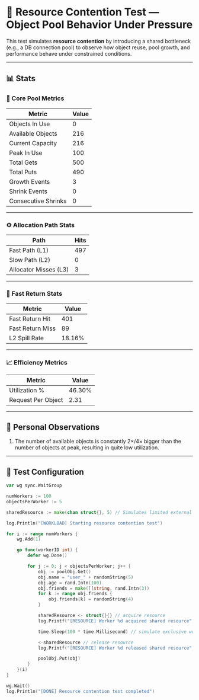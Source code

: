 
# 🔄 Resource Contention Test — Object Pool Behavior Under Pressure

This test simulates **resource contention** by introducing a shared bottleneck (e.g., a DB connection pool) to observe how object reuse, pool growth, and performance behave under constrained conditions.

---

## 📊 Stats

### 🧠 Core Pool Metrics

| **Metric**          | **Value** |
| ------------------- | --------- |
| Objects In Use      | 0         |
| Available Objects   | 216       |
| Current Capacity    | 216       |
| Peak In Use         | 100       |
| Total Gets          | 500       |
| Total Puts          | 490       |
| Growth Events       | 3         |
| Shrink Events       | 0         |
| Consecutive Shrinks | 0         |

---

### ⚙️ Allocation Path Stats

| **Path**              | **Hits** |
| --------------------- | -------- |
| Fast Path (L1)        | 497      |
| Slow Path (L2)        | 0        |
| Allocator Misses (L3) | 3        |

---

### 🔁 Fast Return Stats

| **Metric**       | **Value** |
| ---------------- | --------- |
| Fast Return Hit  | 401       |
| Fast Return Miss | 89        |
| L2 Spill Rate    | 18.16%    |

---

### 📈 Efficiency Metrics

| **Metric**         | **Value** |
| ------------------ | --------- |
| Utilization %      | 46.30%    |
| Request Per Object | 2.31      |

---

## 🧠 Personal Observations

1. The number of available objects is constantly 2×/4× bigger than the number of objects at peak, resulting in quite low utilization.

---

## 🧪 Test Configuration

```go
var wg sync.WaitGroup

numWorkers := 100
objectsPerWorker := 5

sharedResource := make(chan struct{}, 5) // Simulates limited external resource

log.Println("[WORKLOAD] Starting resource contention test")

for i := range numWorkers {
	wg.Add(1)

	go func(workerID int) {
		defer wg.Done()

		for j := 0; j < objectsPerWorker; j++ {
			obj := poolObj.Get()
			obj.name = "user_" + randomString(5)
			obj.age = rand.Intn(100)
			obj.friends = make([]string, rand.Intn(3))
			for k := range obj.friends {
				obj.friends[k] = randomString(4)
			}

			sharedResource <- struct{}{} // acquire resource
			log.Printf("[RESOURCE] Worker %d acquired shared resource", workerID)

			time.Sleep(100 * time.Millisecond) // simulate exclusive work

			<-sharedResource // release resource
			log.Printf("[RESOURCE] Worker %d released shared resource", workerID)

			poolObj.Put(obj)
		}
	}(i)
}

wg.Wait()
log.Println("[DONE] Resource contention test completed")
```
